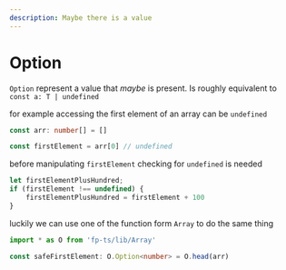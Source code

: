 ```yaml
---
description: Maybe there is a value
---
```


# Option

`Option` represent a value that _maybe_ is present. Is roughly equivalent to `const a: T | undefined`

for example accessing the first element of an array can be `undefined`

```typescript
const arr: number[] = []

const firstElement = arr[0] // undefined
```

before manipulating `firstElement` checking for `undefined` is needed

```typescript
let firstElementPlusHundred;
if (firstElement !== undefined) {
    firstElementPlusHundred = firstElement + 100
}
```

luckily we can use one of the function form `Array` to do the same thing

```typescript
import * as O from 'fp-ts/lib/Array'

const safeFirstElement: O.Option<number> = O.head(arr)
```

